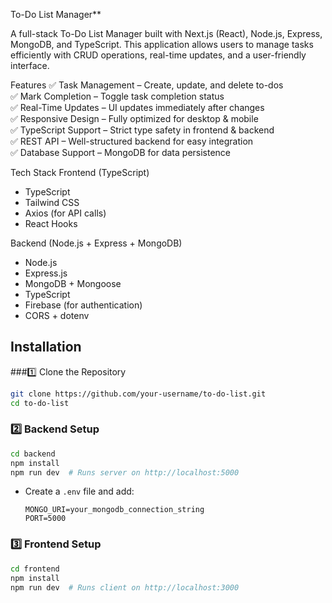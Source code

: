 To-Do List Manager**  

A full-stack To-Do List Manager built with Next.js (React), Node.js, Express, MongoDB, and TypeScript. This application allows users to manage tasks efficiently with CRUD operations, real-time updates, and a user-friendly interface.

 Features
✅ Task Management – Create, update, and delete to-dos  
✅ Mark Completion – Toggle task completion status  
✅ Real-Time Updates – UI updates immediately after changes  
✅ Responsive Design – Fully optimized for desktop & mobile  
✅ TypeScript Support – Strict type safety in frontend & backend  
✅ REST API – Well-structured backend for easy integration  
✅ Database Support – MongoDB for data persistence  

Tech Stack
Frontend (TypeScript)
- TypeScript
- Tailwind CSS
- Axios (for API calls)
- React Hooks

Backend (Node.js + Express + MongoDB)
- Node.js
- Express.js
- MongoDB + Mongoose
- TypeScript
- Firebase (for authentication)
- CORS + dotenv
  


## Installation
###1️⃣ Clone the Repository
```bash
git clone https://github.com/your-username/to-do-list.git
cd to-do-list
```

### 2️⃣ Backend Setup
```bash
cd backend
npm install
npm run dev  # Runs server on http://localhost:5000
```
- Create a `.env` file and add:
  ```
  MONGO_URI=your_mongodb_connection_string
  PORT=5000
  ```

### 3️⃣ Frontend Setup
```bash
cd frontend
npm install
npm run dev  # Runs client on http://localhost:3000
```
